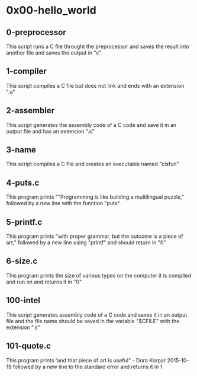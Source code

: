 # 0x00-hello_world
## 0-preprocessor
This script runs a C file throught the preprocessor and saves the result into another file and saves the output in "c"
## 1-compiler
This script compiles a C file but does not link and ends with an extension ".o"
## 2-assembler
This script generates the assembly code of a C code and save it in an output file and has an extension ".s"
## 3-name
This script compiles a C file and creates an executable named "cisfun"
## 4-puts.c
This program prints ""Programming is like building a multilingual puzzle," followed by a new line with the function "puts"
## 5-printf.c
This program prints "with proper grammar, but the outcome is a piece of art," followed by a new line using "printf" and should return in "0"
## 6-size.c
This program prints the size of various types on the computer it is compiled and run on and returns it in "0"
## 100-intel
This script generates assembly code of a C code and saves it in an output file and the file name should be saved in the variable "$CFILE" with the extension ".s"
## 101-quote.c
This program prints 'and that piece of art is useful" - Dora Korpar 2015-10-19 followed by a new line to the standard error and returns it in 1
